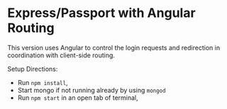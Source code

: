 # Express/Passport with Angular Routing
This version uses Angular to control the login requests and redirection in coordination with client-side routing.

Setup Directions:
* Run `npm install`,
* Start mongo if not running already by using `mongod`
* Run `npm start` in an open tab of terminal,
